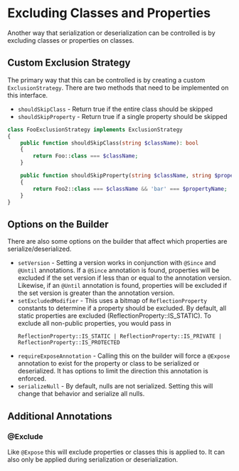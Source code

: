 Excluding Classes and Properties
================================

Another way that serialization or deserialization can be controlled is
by excluding classes or properties on classes.

Custom Exclusion Strategy
-------------------------

The primary way that this can be controlled is by creating a custom
`ExclusionStrategy`.  There are two methods that need to be implemented
on this interface.

* `shouldSkipClass` - Return true if the entire class should be skipped
* `shouldSkipProperty` - Return true if a single property should be skipped

```php
class FooExclusionStrategy implements ExclusionStrategy
{
    public function shouldSkipClass(string $className): bool
    {
        return Foo::class === $className;
    }

    public function shouldSkipProperty(string $className, string $propertyName): bool
    {
        return Foo2::class === $className && 'bar' === $propertyName;
    }
}
```


Options on the Builder
----------------------

There are also some options on the builder that affect which properties
are serialize/deserialized.

* `setVersion` - Setting a version works in conjunction with `@Since` and
  `@Until` annotations.  If a `@Since` annotation is found, properties
  will be excluded if the set version if less than or equal to the
  annotation version. Likewise, if an `@Until` annotation is found,
  properties will be excluded if the set version is greater than the
  annotation version.
* `setExcludedModifier` - This uses a bitmap of `ReflectionProperty`
  constants to determine if a property should be excluded.  By default,
  all static properties are excluded (ReflectionProperty::IS_STATIC).
  To exclude all non-public properties, you would pass in
  ```
  ReflectionProperty::IS_STATIC | ReflectionProperty::IS_PRIVATE | ReflectionProperty::IS_PROTECTED
  ```
* `requireExposeAnnotation` - Calling this on the builder will force
  a `@Expose` annotation to exist for the property or class to be
  serialized or deserialized.  It has options to limit the direction
  this annotation is enforced.
* `serializeNull` - By default, nulls are not serialized.  Setting this
  will change that behavior and serialize all nulls.

Additional Annotations
----------------------

### @Exclude

Like `@Expose` this will exclude properties or classes this is applied
to.  It can also only be applied during serialization or deserialization.

